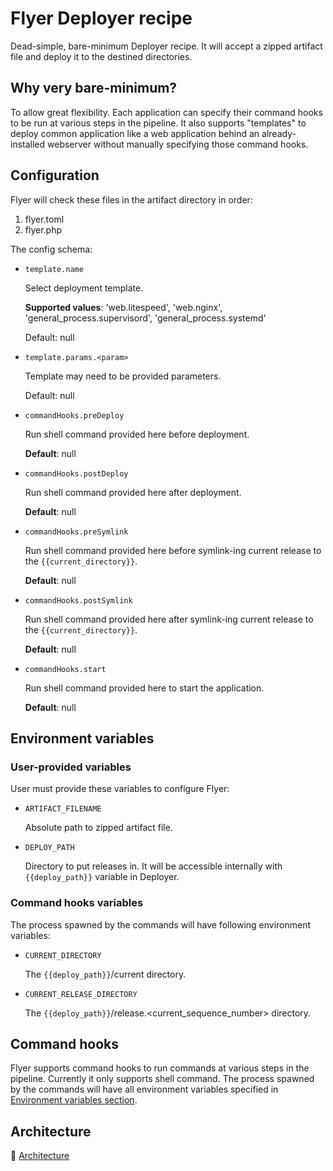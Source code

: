 # Flyer Deployer recipe

Dead-simple, bare-minimum Deployer recipe. It will accept a zipped artifact file and deploy it to the destined directories.

## Why very bare-minimum?

To allow great flexibility. Each application can specify their command hooks to be run at various steps in the pipeline. It also supports "templates" to deploy common application like a web application behind an already-installed webserver without manually specifying those command hooks.

## Configuration

Flyer will check these files in the artifact directory in order:

1. flyer.toml
2. flyer.php

The config schema:

- `template.name`

  Select deployment template.

  **Supported values**: 'web.litespeed', 'web.nginx', 'general_process.supervisord', 'general_process.systemd'

  Default: null

- `template.params.<param>`

  Template may need to be provided parameters.

  Default: null

- `commandHooks.preDeploy`

  Run shell command provided here before deployment.

  **Default**: null

- `commandHooks.postDeploy`

  Run shell command provided here after deployment.

  **Default**: null

- `commandHooks.preSymlink`

  Run shell command provided here before symlink-ing current release to the `{{current_directory}}`.

  **Default**: null

- `commandHooks.postSymlink`

  Run shell command provided here after symlink-ing current release to the `{{current_directory}}`.

  **Default**: null

- `commandHooks.start`

  Run shell command provided here to start the application.

  **Default**: null

## Environment variables

### User-provided variables

User must provide these variables to configure Flyer:

- `ARTIFACT_FILENAME`

  Absolute path to zipped artifact file.

- `DEPLOY_PATH`

  Directory to put releases in. It will be accessible internally with `{{deploy_path}}` variable in Deployer.

### Command hooks variables

The process spawned by the commands will have following environment variables:

- `CURRENT_DIRECTORY`

  The `{{deploy_path}}`/current directory.

- `CURRENT_RELEASE_DIRECTORY`

  The `{{deploy_path}}`/release.<current_sequence_number> directory.

## Command hooks

Flyer supports command hooks to run commands at various steps in the pipeline. Currently it only supports shell command. The process spawned by the commands will have all environment variables specified in [Environment variables section](#environment-variables).

## Architecture

🔗 [Architecture](./docs/architecture.md)
